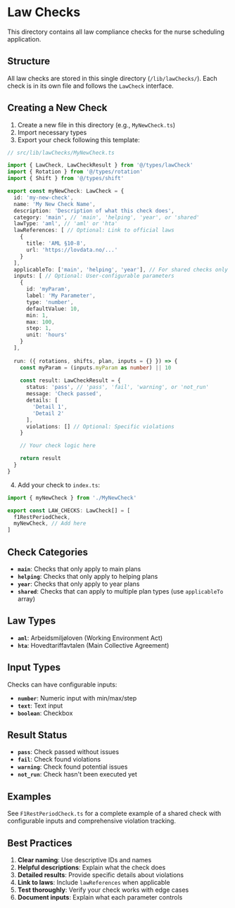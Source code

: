 # Law Checks

This directory contains all law compliance checks for the nurse scheduling application.

## Structure

All law checks are stored in this single directory (`/lib/lawChecks/`). Each check is in its own file and follows the `LawCheck` interface.

## Creating a New Check

1. Create a new file in this directory (e.g., `MyNewCheck.ts`)
2. Import necessary types
3. Export your check following this template:

```typescript
// src/lib/lawChecks/MyNewCheck.ts

import { LawCheck, LawCheckResult } from '@/types/lawCheck'
import { Rotation } from '@/types/rotation'
import { Shift } from '@/types/shift'

export const myNewCheck: LawCheck = {
  id: 'my-new-check',
  name: 'My New Check Name',
  description: 'Description of what this check does',
  category: 'main', // 'main', 'helping', 'year', or 'shared'
  lawType: 'aml', // 'aml' or 'hta'
  lawReferences: [ // Optional: Link to official laws
    {
      title: 'AML §10-8',
      url: 'https://lovdata.no/...'
    }
  ],
  applicableTo: ['main', 'helping', 'year'], // For shared checks only
  inputs: [ // Optional: User-configurable parameters
    {
      id: 'myParam',
      label: 'My Parameter',
      type: 'number',
      defaultValue: 10,
      min: 1,
      max: 100,
      step: 1,
      unit: 'hours'
    }
  ],
  
  run: ({ rotations, shifts, plan, inputs = {} }) => {
    const myParam = (inputs.myParam as number) || 10
    
    const result: LawCheckResult = {
      status: 'pass', // 'pass', 'fail', 'warning', or 'not_run'
      message: 'Check passed',
      details: [
        'Detail 1',
        'Detail 2'
      ],
      violations: [] // Optional: Specific violations
    }

    // Your check logic here

    return result
  }
}
```

4. Add your check to `index.ts`:

```typescript
import { myNewCheck } from './MyNewCheck'

export const LAW_CHECKS: LawCheck[] = [
  f1RestPeriodCheck,
  myNewCheck, // Add here
]
```

## Check Categories

- **`main`**: Checks that only apply to main plans
- **`helping`**: Checks that only apply to helping plans  
- **`year`**: Checks that only apply to year plans
- **`shared`**: Checks that can apply to multiple plan types (use `applicableTo` array)

## Law Types

- **`aml`**: Arbeidsmiljøloven (Working Environment Act)
- **`hta`**: Hovedtariffavtalen (Main Collective Agreement)

## Input Types

Checks can have configurable inputs:

- **`number`**: Numeric input with min/max/step
- **`text`**: Text input
- **`boolean`**: Checkbox

## Result Status

- **`pass`**: Check passed without issues
- **`fail`**: Check found violations
- **`warning`**: Check found potential issues
- **`not_run`**: Check hasn't been executed yet

## Examples

See `F1RestPeriodCheck.ts` for a complete example of a shared check with configurable inputs and comprehensive violation tracking.

## Best Practices

1. **Clear naming**: Use descriptive IDs and names
2. **Helpful descriptions**: Explain what the check does
3. **Detailed results**: Provide specific details about violations
4. **Link to laws**: Include `lawReferences` when applicable
5. **Test thoroughly**: Verify your check works with edge cases
6. **Document inputs**: Explain what each parameter controls